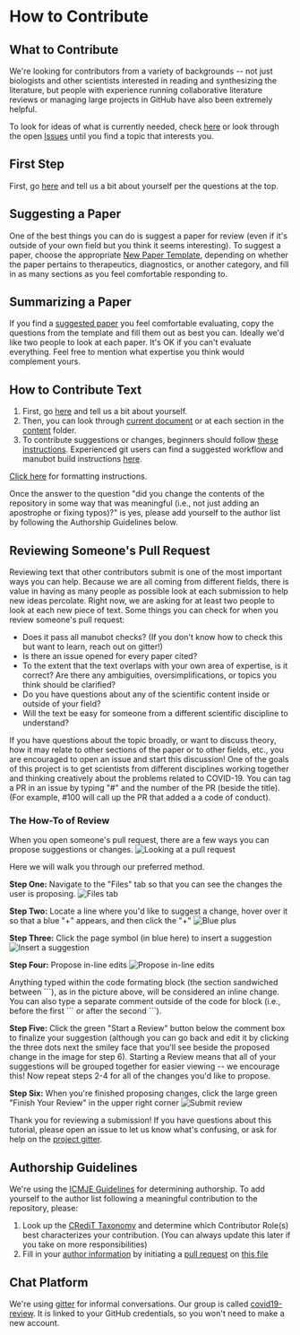 # How to Contribute

## What to Contribute

We're looking for contributors from a variety of backgrounds -- not just biologists and other scientists interested in reading and synthesizing the literature, but people with experience running collaborative literature reviews or managing large projects in GitHub have also been extremely helpful.

To look for ideas of what is currently needed, check [here](https://github.com/greenelab/covid19-review/issues/34) or look through the open [Issues](https://github.com/greenelab/covid19-review/issues) until you find a topic that interests you.

## First Step

First, go [here](https://github.com/greenelab/covid19-review/issues/17) and tell us a bit about yourself per the questions at the top.

## Suggesting a Paper

One of the best things you can do is suggest a paper for review (even if it's outside of your own field but you think it seems interesting).
To suggest a paper, choose the appropriate [New Paper Template](https://github.com/greenelab/covid19-review/issues/new/choose), depending on whether the paper pertains to therapeutics, diagnostics, or another category, and fill in as many sections as you feel comfortable responding to.

## Summarizing a Paper

If you find a [suggested paper](https://github.com/greenelab/covid19-review/labels/New%20Paper) you feel comfortable evaluating, copy the questions from the template and fill them out as best you can.
Ideally we'd like two people to look at each paper.
It's OK if you can't evaluate everything.
Feel free to mention what expertise you think would complement yours.

## How to Contribute Text

1. First, go [here](https://github.com/greenelab/covid19-review/issues/17) and tell us a bit about yourself. 
2. Then, you can look through [current document](https://greenelab.github.io/covid19-review/) or at each section in the [content](https://github.com/greenelab/covid19-review/tree/master/content) folder.
3. To contribute suggestions or changes, beginners should follow [these instructions](INSTRUCTIONS.md).
Experienced git users can find a suggested workflow and manubot build instructions [here](INSTRUCTIONS.md#command-line-users).

[Click here](https://github.com/greenelab/covid19-review/blob/master/USAGE.md#manuscript-metadata) for formatting instructions.

Once the answer to the question "did you change the contents of the repository in some way that was meaningful (i.e., not just adding an apostrophe or fixing typos)?" is yes, please add yourself to the author list by following the Authorship Guidelines below.

## Reviewing Someone's Pull Request

Reviewing text that other contributors submit is one of the most important ways you can help.
Because we are all coming from different fields, there is value in having as many people as possible look at each submission to help new ideas percolate.
Right now, we are asking for at least two people to look at each new piece of text.
Some things you can check for when you review someone's pull request:
- Does it pass all manubot checks? (If you don't know how to check this but want to learn, reach out on gitter!)
- Is there an issue opened for every paper cited?
- To the extent that the text overlaps with your own area of expertise, is it correct? 
Are there any ambiguities, oversimplifications, or topics you think should be clarified?
- Do you have questions about any of the scientific content inside or outside of your field?
- Will the text be easy for someone from a different scientific discipline to understand?

If you have questions about the topic broadly, or want to discuss theory, how it may relate to other sections of the paper or to other fields, etc., you are encouraged to open an issue and start this discussion!
One of the goals of this project is to get scientists from different disciplines working together and thinking creatively about the problems related to COVID-19.
You can tag a PR in an issue by typing "\#" and the number of the PR (beside the title). 
(For example, #100 will call up the PR that added a a code of conduct).

### The How-To of Review

When you open someone's pull request, there are a few ways you can propose suggestions or changes.
![Looking at a pull request](.github/images/1-initial-view.png "Looking at a pull request")

Here we will walk you through our preferred method.

**Step One:** Navigate to the "Files" tab so that you can see the changes the user is proposing.
![Files tab](.github/images/2-initial-view-files.png "Looking at a pull request")

**Step Two:** Locate a line where you'd like to suggest a change, hover over it so that a blue "+" appears, and then click the "+"
![Blue plus](.github/images/3-blue-plus.png "Click the blue plus")

**Step Three:** Click the page symbol (in blue here) to insert a suggestion
![Insert a suggestion](.github/images/4-click-suggest.png "Insert a suggestion")

**Step Four:** Propose in-line edits
![Propose in-line edits](.github/images/5-make-change.png "Propose an in-line edit")

Anything typed within the code formating block (the section sandwiched between \`\`\`), as in the picture above, will be considered an inline change. 
You can also type a separate comment outside of the code for block (i.e., before the first \`\`\` or after the second \`\`\`).

**Step Five:** Click the green "Start a Review" button below the comment box to finalize your suggestion (although you can go back and edit it by clicking the three dots next the smiley face that you'll see beside the proposed change in the image for step 6).
Starting a Review means that all of your suggestions will be grouped together for easier viewing -- we encourage this!
Now repeat steps 2-4 for all of the changes you'd like to propose.

**Step Six:** When you're finished proposing changes, click the large green "Finish Your Review" in the upper right corner
![Submit review](.github/images/6-submit.png "Submit Review")

Thank you for reviewing a submission! 
If you have questions about this tutorial, please open an issue to let us know what's confusing, or ask for help on the [project gitter](https://gitter.im/covid19-review/community).


## Authorship Guidelines

We're using the [ICMJE Guidelines](http://www.icmje.org/recommendations/browse/roles-and-responsibilities/defining-the-role-of-authors-and-contributors.html) for determining authorship.
To add yourself to the author list following a meaningful contribution to the repository, please:
1. Look up the [CRediT Taxonomy](https://casrai.org/credit/) and determine which Contributor Role(s) best characterizes your contribution.
(You can always update this later if you take on more responsibilities)
2. Fill in your [author information](USAGE.md#manuscript-metadata) by initiating a [pull request](INSTRUCTIONS.md#how-to-contribute) on [this file](content/metadata.yaml)

## Chat Platform

We're using [gitter](https://gitter.im) for informal conversations. 
Our group is called [covid19-review](https://gitter.im/covid19-review/community).
It is linked to your GitHub credentials, so you won't need to make a new account.
